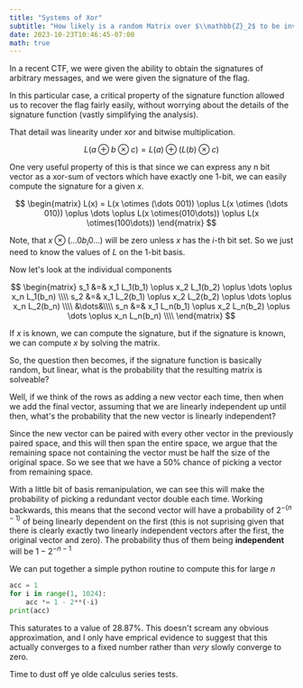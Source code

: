 ```yaml
---
title: "Systems of Xor"
subtitle: "How likely is a random Matrix over $\\mathbb{Z}_2$ to be invertible?"
date: 2023-10-23T10:46:45-07:00
math: true
---
```


In a recent CTF, we were given the ability to obtain the signatures of
arbitrary messages, and we were given the signature of the flag.

<!-- more -->

In this particular case, a critical property of the signature function
allowed us to recover the flag fairly easily, without worrying about
the details of the signature function (vastly simplifying the analysis).

That detail was linearity under xor and bitwise multiplication.

$$ L(a \oplus b\otimes c) = L(a) \oplus (L(b) \otimes c) $$


One very useful property of this is that since we can express
any n bit vector as a xor-sum of vectors which have exactly
one 1-bit, we can easily compute the signature for a given
$x$.

$$
\begin{matrix}
L(x) = L(x \otimes (\dots 001))
\oplus L(x \otimes (\dots 010))
\oplus \dots
\oplus L(x \otimes(010\dots))
\oplus L(x \otimes(100\dots))
\end{matrix}
$$

Note, that $x \otimes (\dots 0{b_i}0 \dots)$ will be zero unless
$x$ has the $i$-th bit set. So we just need to know the
values of $L$ on the 1-bit basis.

Now let's look at the individual components

$$
\begin{matrix}
s_1 &=& x_1 L_1(b_1) \oplus x_2 L_1(b_2) \oplus \dots \oplus x_n L_1(b_n) \\\\
s_2 &=& x_1 L_2(b_1) \oplus x_2 L_2(b_2) \oplus \dots \oplus x_n L_2(b_n) \\\\
&\dots&\\\\
s_n &=& x_1 L_n(b_1) \oplus x_2 L_n(b_2) \oplus \dots \oplus x_n L_n(b_n) \\\\
\end{matrix}
$$

If $x$ is known, we can compute the signature, but if the signature is known,
we can compute $x$ by solving the matrix.

So, the question then becomes, if the signature function is basically random,
but linear, what is the probability that the resulting matrix is solveable?

Well, if we think of the rows as adding a new vector each time, then when
we add the final vector, assuming that we are linearly independent up until
then, what's the probability that the new vector is linearly independent?

Since the new vector can be paired with every other vector in the previously
paired space, and this will then span the entire space, we argue that the
remaining space not containing the vector must be half the size of the original
space. So we see that we have a 50% chance of picking a vector from remaining
space.

With a little bit of basis remanipulation, we can see this will make the probability
of picking a redundant vector double each time. Working backwards, this means that the
second vector will have a probability of $2^{-(n-1)}$ of being linearly dependent on the
first (this is not suprising given that there is clearly exactly two linearly
independent vectors after the first, the original vector and zero). The probability
thus of them being **independent** will be $1-2^{-n-1}$

We can put together a simple python routine to compute this for large $n$

```py
acc = 1
for i in range(1, 1024):
    acc *= 1 - 2**(-i)
print(acc)
```

This saturates to a value of 28.87%. This doesn't scream any obvious
approximation, and I only have emprical evidence to suggest that this actually
converges to a fixed number rather than *very* slowly converge to zero.

Time to dust off ye olde calculus series tests.

<!-- TODO: Prove that the answer converges quickly>
